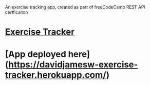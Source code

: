 An exercise tracking app, created as part of freeCodeCamp REST API certficaiton
# [Exercise Tracker](https://www.freecodecamp.org/learn/apis-and-microservices/apis-and-microservices-projects/exercise-tracker)
# [App deployed here] (https://davidjamesw-exercise-tracker.herokuapp.com/)

